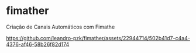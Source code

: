 # fimather
Criação de Canais Automáticos com Fimathe


https://github.com/leandro-pzk/fimather/assets/22944714/502b41d7-c4a4-4376-af46-58b26f82d174

